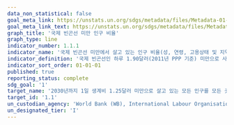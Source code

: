 ```yaml
---
data_non_statistical: false
goal_meta_link: https://unstats.un.org/sdgs/metadata/files/Metadata-01-01-01a.pdf
goal_meta_link_text: https://unstats.un.org/sdgs/metadata/files/Metadata-01-01-01a.pdf
graph_title: '국제 빈곤선 미만 인구 비율'
graph_type: line
indicator_number: 1.1.1
indicator_name: '국제 빈곤선 미만에서 살고 있는 인구 비율(성, 연령, 고용상태 및 지역별)'
indicator_definition: '국제 빈곤선인 하루 1.90달러(2011년 PPP 기준) 미만으로 사는 인구의 비율'
indicator_sort_order: 01-01-01
published: true
reporting_status: complete
sdg_goal: '1'
target_name: '2030년까지 1일 생계비 1.25달러 미만으로 살고 있는 모든 인구를 모든 곳에서 종식'
target_id: '1.1'
un_custodian_agency: 'World Bank (WB), International Labour Organisation (ILO)'
un_designated_tier: 'I'
---
```

